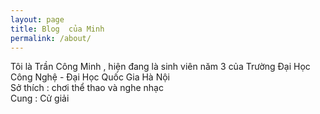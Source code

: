 ```yaml
---
layout: page
title: Blog  của Minh
permalink: /about/
---
```

Tôi là Trần Công Minh , hiện đang là sinh viên năm 3 của Trường Đại Học Công Nghệ - Đại Học Quốc Gia Hà Nội  
Sở thích : chơi thể thao và nghe nhạc  
Cung : Cử giải